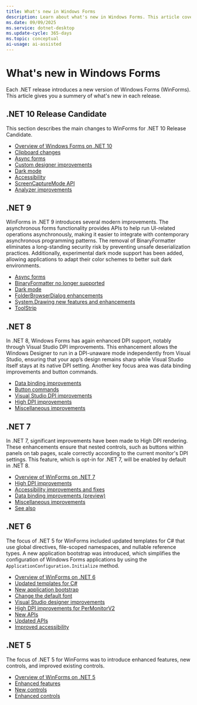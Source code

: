 ```yaml
---
title: What's new in Windows Forms
description: Learn about what's new in Windows Forms. This article covers changes to Windows Forms since .NET 5 was released.
ms.date: 09/09/2025
ms.service: dotnet-desktop
ms.update-cycle: 365-days
ms.topic: conceptual
ai-usage: ai-assisted
---
```


# What's new in Windows Forms

Each .NET release introduces a new version of Windows Forms (WinForms). This article gives you a summery of what's new in each release.

## .NET 10 Release Candidate

This section describes the main changes to WinForms for .NET 10 Release Candidate.

- [Overview of Windows Forms on .NET 10](net100.md)
- [Clipboard changes](net100.md#clipboard-changes)
- [Async forms](net100.md#async-forms)
- [Custom designer improvements](net100.md#custom-designer-improvements)
- [Dark mode](net100.md#dark-mode)
- [Accessibility](net100.md#accessibility)
- [ScreenCaptureMode API](net100.md#screencapturemode-api)
- [Analyzer improvements](net100.md#analyzer-improvements)

## .NET 9

WinForms in .NET 9 introduces several modern improvements. The asynchronous forms functionality provides APIs to help run UI-related operations asynchronously, making it easier to integrate with contemporary asynchronous programming patterns. The removal of BinaryFormatter eliminates a long-standing security risk by preventing unsafe deserialization practices. Additionally, experimental dark mode support has been added, allowing applications to adapt their color schemes to better suit dark environments.

- [Async forms](net90.md#async-forms)
- [BinaryFormatter no longer supported](net90.md#binaryformatter-no-longer-supported)
- [Dark mode](net90.md#dark-mode)
- [FolderBrowserDialog enhancements](net90.md#folderbrowserdialog-enhancements)
- [System.Drawing new features and enhancements](net90.md#systemdrawing-new-features-and-enhancements)
- [ToolStrip](net90.md#toolstrip)

## .NET 8

In .NET 8, Windows Forms has again enhanced DPI support, notably through Visual Studio DPI improvements. This enhancement allows the Windows Designer to run in a DPI-unaware mode independently from Visual Studio, ensuring that your app’s design remains sharp while Visual Studio itself stays at its native DPI setting. Another key focus area was data binding improvements and button commands.

- [Data binding improvements](net80.md#data-binding-improvements)
- [Button commands](net80.md#button-commands)
- [Visual Studio DPI improvements](net80.md#visual-studio-dpi-improvements)
- [High DPI improvements](net80.md#high-dpi-improvements)
- [Miscellaneous improvements](net80.md#miscellaneous-improvements)

## .NET 7

In .NET 7, significant improvements have been made to High DPI rendering. These enhancements ensure that nested controls, such as buttons within panels on tab pages, scale correctly according to the current monitor's DPI settings. This feature, which is opt-in for .NET 7, will be enabled by default in .NET 8.

- [Overview of WinForms on .NET 7](net70.md)
- [High DPI improvements](net70.md#high-dpi-improvements)
- [Accessibility improvements and fixes](net70.md#accessibility-improvements-and-fixes)
- [Data binding improvements (preview)](net70.md#data-binding-improvements-preview)
- [Miscellaneous improvements](net70.md#miscellaneous-improvements)
- [See also](net70.md#see-also)

## .NET 6

The focus of .NET 5 for WinForms included updated templates for C# that use global directives, file-scoped namespaces, and nullable reference types. A new application bootstrap was introduced, which simplifies the configuration of Windows Forms applications by using the `ApplicationConfiguration.Initialize` method.

- [Overview of WinForms on .NET 6](net60.md)
- [Updated templates for C#](net60.md#updated-templates-for-c)
- [New application bootstrap](net60.md#new-application-bootstrap)
- [Change the default font](net60.md#change-the-default-font)
- [Visual Studio designer improvements](net60.md#visual-studio-designer-improvements)
- [High DPI improvements for PerMonitorV2](net60.md#high-dpi-improvements-for-permonitorv2)
- [New APIs](net60.md#new-apis)
- [Updated APIs](net60.md#updated-apis)
- [Improved accessibility](net60.md#improved-accessibility)

## .NET 5

The focus of .NET 5 for WinForms was to introduce enhanced features, new controls, and improved existing controls.

- [Overview of WinForms on .NET 5](net50.md)
- [Enhanced features](net50.md#enhanced-features)
- [New controls](net50.md#new-controls)
- [Enhanced controls](net50.md#enhanced-controls)
